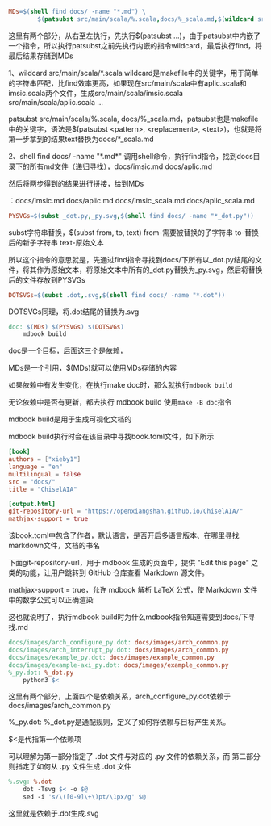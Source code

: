 ```makefile
MDs=$(shell find docs/ -name "*.md") \
		$(patsubst src/main/scala/%.scala,docs/%_scala.md,$(wildcard src/main/scala/*.scala))
```

这里有两个部分，从右至左执行，先执行$(patsubst ...)，由于patsubst中内嵌了一个指令，所以执行patsubst之前先执行内嵌的指令wildcard，最后执行find，将最后结果存储到MDs

1、wildcard src/main/scala/*.scala   wildcard是makefile中的关键字，用于简单的字符串匹配，比find效率更高，如果现在src/main/scala中有aplic.scala和imsic.scala两个文件，生成src/main/scala/imsic.scala src/main/scala/aplic.scala ...  

patsubst src/main/scala/%.scala, docs/%\_scala.md，patsubst也是makefile中的关键字，语法是$(patsubst \<pattern>, \<replacement>, \<text>)，也就是将第一步拿到的结果text替换为docs/\*_scala.md

2、shell find docs/ -name \"*\.md\*" 调用shell命令，执行find指令，找到docs目录下的所有md文件（递归寻找），docs/imsic.md docs/aplic.md



然后将两步得到的结果进行拼接，给到MDs

：docs/imsic.md docs/aplic.md docs/imsic_scala.md docs/aplic_scala.md

```makefile
PYSVGs=$(subst _dot.py,_py.svg,$(shell find docs/ -name "*_dot.py"))
```

subst字符串替换，\$(subst from, to, text)  from-需要被替换的子字符串  to-替换后的新子字符串  text-原始文本

所以这个指令的意思就是，先通过find指令寻找到docs/下所有以\_dot.py结尾的文件，将其作为原始文本，将原始文本中所有的\_dot.py替换为\_py.svg，然后将替换后的文件存放到PYSVGs

```makefile
DOTSVGs=$(subst .dot,.svg,$(shell find docs/ -name "*.dot"))
```

DOTSVGs同理，将.dot结尾的替换为.svg

```makefile
doc: $(MDs) $(PYSVGs) $(DOTSVGs)
	mdbook build
```

doc是一个目标，后面这三个是依赖，

MDs是一个引用，\$(MDs)就可以使用MDs存储的内容

如果依赖中有发生变化，在执行make doc时，那么就执行`mdbook build`

无论依赖中是否有更新，都去执行 mdbook build 使用`make -B doc`指令

mdbook build是用于生成可视化文档的

mdbook build执行时会在该目录中寻找book.toml文件，如下所示

```toml
[book]
authors = ["xieby1"]
language = "en"
multilingual = false
src = "docs/"
title = "ChiselAIA"

[output.html]
git-repository-url = "https://openxiangshan.github.io/ChiselAIA/"
mathjax-support = true
```

该book.toml中包含了作者，默认语言，是否开启多语言版本、在哪里寻找markdown文件，文档的书名

下面git-repository-url，用于 mdbook 生成的页面中，提供 "Edit this page" 之类的功能，让用户跳转到 GitHub 仓库查看 Markdown 源文件。

mathjax-support = true，允许 mdbook 解析 LaTeX 公式，使 Markdown 文件中的数学公式可以正确渲染

这也就说明了，执行mdbook build时为什么mdbook指令知道需要到docs/下寻找.md

```makefile
docs/images/arch_configure_py.dot: docs/images/arch_common.py
docs/images/arch_interrupt_py.dot: docs/images/arch_common.py
docs/images/example_py.dot: docs/images/example_common.py
docs/images/example-axi_py.dot: docs/images/example_common.py
%_py.dot: %_dot.py
	python3 $<
```

这里有两个部分，上面四个是依赖关系，arch_configure_py.dot依赖于docs/images/arch_common.py

%\_py.dot: %\_dot.py是通配规则，定义了如何将依赖与目标产生关系。

\$<是代指第一个依赖项

可以理解为第一部分指定了 .dot 文件与对应的 .py 文件的依赖关系，而 第二部分则指定了如何从 .py 文件生成 .dot 文件

```makefile
%.svg: %.dot
	dot -Tsvg $< -o $@
	sed -i 's/\([0-9]\+\)pt/\1px/g' $@
```

这里就是依赖于.dot生成.svg

